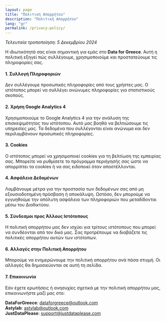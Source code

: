 ```yaml
---
layout: page
title: "Πολιτική Απορρήτου"
description: "Πολιτική Απορρήτου"
lang: "gr"
permalink: /privacy-policy/
---
```


_Τελευταία τροποποίηση: 5 Δεκεμβρίου 2024_

Η ιδιωτικότητά σας είναι σημαντική για εμάς στο **Data for Greece**. Αυτή η πολιτική εξηγεί πώς συλλέγουμε, χρησιμοποιούμε και προστατεύουμε τις πληροφορίες σας.

#### 1. Συλλογή Πληροφοριών

Δεν συλλέγουμε προσωπικές πληροφορίες από τους χρήστες μας. Ο ιστότοπος μπορεί να συλλέγει ανώνυμες πληροφορίες για στατιστικούς σκοπούς.

#### 2. Χρήση Google Analytics 4

Χρησιμοποιούμε το Google Analytics 4 για την ανάλυση της επισκεψιμότητας του ιστότοπου. Αυτό μας βοηθά να βελτιώσουμε τις υπηρεσίες μας. Τα δεδομένα που συλλέγονται είναι ανώνυμα και δεν περιλαμβάνουν
προσωπικές πληροφορίες.

#### 3. Cookies

Ο ιστότοπος μπορεί να χρησιμοποιεί cookies για τη βελτίωση της εμπειρίας σας. Μπορείτε να ρυθμίσετε το πρόγραμμα περιήγησής σας ώστε να απορρίπτει τα cookies ή να σας ειδοποιεί όταν αποστέλλονται.

#### 4. Ασφάλεια Δεδομένων

Λαμβάνουμε μέτρα για την προστασία των δεδομένων σας από μη εξουσιοδοτημένη πρόσβαση ή αποκάλυψη. Ωστόσο, δεν μπορούμε να εγγυηθούμε την απόλυτη ασφάλεια των πληροφοριών που μεταδίδονται μέσω του
Διαδικτύου.

#### 5. Σύνδεσμοι προς Άλλους Ιστότοπους

Η πολιτική απορρήτου μας δεν ισχύει για τρίτους ιστότοπους που μπορεί να συνδέονται από τον δικό μας. Σας προτρέπουμε να διαβάζετε τις πολιτικές απορρήτου αυτών των ιστότοπων.

#### 6. Αλλαγές στην Πολιτική Απορρήτου

Μπορούμε να ενημερώνουμε την πολιτική απορρήτου ανά πάσα στιγμή. Οι αλλαγές θα δημοσιεύονται σε αυτή τη σελίδα.

#### 7. Επικοινωνία

Εάν έχετε ερωτήσεις ή ανησυχίες σχετικά με την πολιτική απορρήτου μας, επικοινωνήστε μαζί μας στο:

**DataForGreece**: dataforgreece@outlook.com<br>
**Astylab**: astylab@outlook.com<br>
**JustDataPlease**: support@justdataplease.com<br>